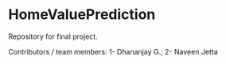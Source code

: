 # HomeValuePrediction
Repository for final project.

Contributors / team members:
1- Dhananjay G.; 
2- Naveen Jetta
